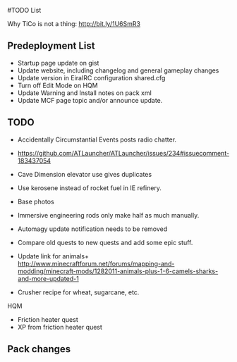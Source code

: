 ﻿#TODO List

Why TiCo is not a thing: http://bit.ly/1U6SmR3

## Predeployment List
- Startup page update on gist
- Update website, including changelog and general gameplay changes
- Update version in EiraIRC configuration shared.cfg
- Turn off Edit Mode on HQM
- Update Warning and Install notes on pack xml
- Update MCF page topic and/or announce update.

## TODO

- Accidentally Circumstantial Events posts radio chatter.
- https://github.com/ATLauncher/ATLauncher/issues/234#issuecomment-183437054
- Cave Dimension elevator use gives duplicates
- Use kerosene instead of rocket fuel in IE refinery.
- Base photos

- Immersive engineering rods only make half as much manually.
- Automagy update notification needs to be removed
- Compare old quests to new quests and add some epic stuff.
- Update link for animals+ http://www.minecraftforum.net/forums/mapping-and-modding/minecraft-mods/1282011-animals-plus-1-6-camels-sharks-and-more-updated-1
- Crusher recipe for wheat, sugarcane, etc.

HQM
- Friction heater quest
- XP from friction heater quest
 
## Pack changes
